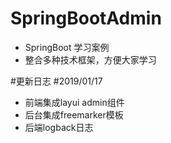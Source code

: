 # SpringBootAdmin
+ SpringBoot 学习案例
+ 整合多种技术框架，方便大家学习 

#更新日志
#2019/01/17
+ 前端集成layui admin组件
+ 后台集成freemarker模板
+ 后端logback日志

